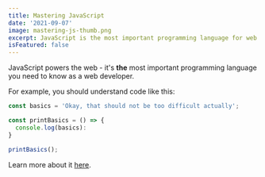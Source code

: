 ```yaml
---
title: Mastering JavaScript
date: '2021-09-07'
image: mastering-js-thumb.png
excerpt: JavaScript is the most important programming language for web development. You probably don't know it well enough!
isFeatured: false
---
```


JavaScript powers the web - it's **the** most important programming language you need to know as a web developer.

For example, you should understand code like this:

```js
const basics = 'Okay, that should not be too difficult actually';

const printBasics = () => {
  console.log(basics):
}

printBasics();
```

Learn more about it [here](https://academind.com).
